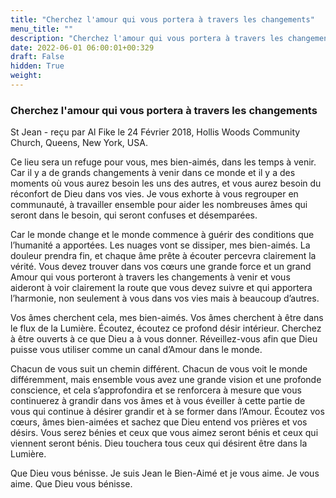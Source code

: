 ```yaml
---
title: "Cherchez l'amour qui vous portera à travers les changements"
menu_title: ""
description: "Cherchez l'amour qui vous portera à travers les changements"
date: 2022-06-01 06:00:01+00:329
draft: False
hidden: True
weight:
---
```

### Cherchez l'amour qui vous portera à travers les changements

St Jean - reçu par Al Fike le 24 Février 2018, Hollis Woods Community Church, Queens, New York, USA.

Ce lieu sera un refuge pour vous, mes bien-aimés, dans les temps à venir. Car il y a de grands changements à venir dans ce monde et il y a des moments où vous aurez besoin les uns des autres, et vous aurez besoin du réconfort de Dieu dans vos vies. Je vous exhorte à vous regrouper en communauté, à travailler ensemble pour aider les nombreuses âmes qui seront dans le besoin, qui seront confuses et désemparées.

Car le monde change et le monde commence à guérir des conditions que l’humanité a apportées. Les nuages vont se dissiper, mes bien-aimés. La douleur prendra fin, et chaque âme prête à écouter percevra clairement la vérité. Vous devez trouver dans vos cœurs une grande force et un grand Amour qui vous porteront à travers les changements à venir et vous aideront à voir clairement la route que vous devez suivre et qui apportera l’harmonie, non seulement à vous dans vos vies mais à beaucoup d’autres.

Vos âmes cherchent cela, mes bien-aimés. Vos âmes cherchent à être dans le flux de la Lumière. Écoutez, écoutez ce profond désir intérieur. Cherchez à être ouverts à ce que Dieu a à vous donner. Réveillez-vous afin que Dieu puisse vous utiliser comme un canal d’Amour dans le monde.

Chacun de vous suit un chemin différent. Chacun de vous voit le monde différemment, mais ensemble vous avez une grande vision et une profonde conscience, et cela s’approfondira et se renforcera à mesure que vous continuerez à grandir dans vos âmes et à vous éveiller à cette partie de vous qui continue à désirer grandir et à se former dans l’Amour. Écoutez vos cœurs, âmes bien-aimées et sachez que Dieu entend vos prières et vos désirs. Vous serez bénies et ceux que vous aimez seront bénis et ceux qui viennent seront bénis. Dieu touchera tous ceux qui désirent être dans la Lumière.

Que Dieu vous bénisse. Je suis Jean le Bien-Aimé et je vous aime. Je vous aime. Que Dieu vous bénisse.
